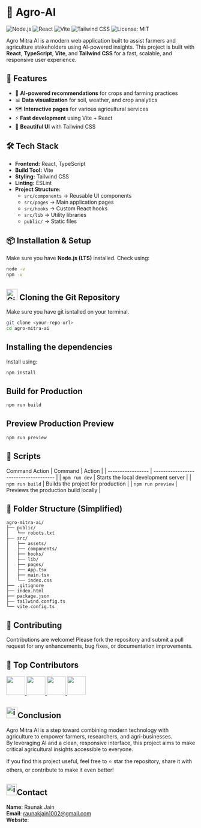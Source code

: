# 🌱 Agro-AI

![Node.js](https://img.shields.io/badge/Node.js-18%2B-green?logo=node.js) ![React](https://img.shields.io/badge/React-18-blue?logo=react) 
![Vite](https://img.shields.io/badge/Vite-5-purple?logo=vite) 
![Tailwind CSS](https://img.shields.io/badge/TailwindCSS-3-blue?logo=tailwindcss) 
![License: MIT](https://img.shields.io/badge/License-MIT-yellow.svg)

Agro Mitra AI is a modern web application built to assist farmers and agriculture stakeholders using AI-powered insights. This project is built with **React**, **TypeScript**, **Vite**, and **Tailwind CSS** for a fast, scalable, and responsive user experience.

## 🚀 Features
- 🌾 **AI-powered recommendations** for crops and farming practices
- 📊 **Data visualization** for soil, weather, and crop analytics
- 🗺️ **Interactive pages** for various agricultural services
- ⚡ **Fast development** using Vite + React
- 🎨 **Beautiful UI** with Tailwind CSS

## 🛠️ Tech Stack
- **Frontend:** React, TypeScript
- **Build Tool:** Vite
- **Styling:** Tailwind CSS
- **Linting:** ESLint
- **Project Structure:**  
  - `src/components` → Reusable UI components  
  - `src/pages` → Main application pages  
  - `src/hooks` → Custom React hooks  
  - `src/lib` → Utility libraries  
  - `public/` → Static files  

## 📦 Installation & Setup
Make sure you have **Node.js (LTS)** installed. Check using:
```bash
node -v
npm -v
```

## <img src="https://cdn-icons-png.flaticon.com/128/1051/1051377.png" alt="GitHub" width="30"> Cloning the Git Repository


Make sure you have git isntalled on your terminal.
```bash
git clone <your-repo-url>
cd agro-mitra-ai
```

## Installing the dependencies
Install using:
```bash
npm install
```

## Build for Production
```bash
npm run build
```

## Preview Production Preview
```bash
npm run preview
```

## 🧩 Scripts
Command	Action
| Command           | Action                                |
| ----------------- | ------------------------------------- |
| `npm run dev`     | Starts the local development server   |
| `npm run build`   | Builds the project for production     |
| `npm run preview` | Previews the production build locally |


## 📂 Folder Structure (Simplified)
```pgsql
agro-mitra-ai/
├── public/
│   └── robots.txt
├── src/
│   ├── assets/
│   ├── components/
│   ├── hooks/
│   ├── lib/
│   ├── pages/
│   ├── App.tsx
│   ├── main.tsx
│   └── index.css
├── .gitignore
├── index.html
├── package.json
├── tailwind.config.ts
└── vite.config.ts
```

## 🤝 Contributing
Contributions are welcome! Please fork the repository and submit a pull request for any enhancements, bug fixes, or documentation improvements.

## 👥 Top Contributors

<a href="https://github.com/raunak-jain-02">
  <img src="https://github.com/raunak-jain-02.png" width="50" height="50">
</a>

<a href="https://github.com/leafrelaf">
  <img src="https://github.com/leafrelaf.png" width="50" height="50">
</a>

<a href="https://github.com/akarsh0612">
  <img src="https://github.com/akarsh0612.png" width="50" height="50">
</a>

<a href="https://github.com/parekhudit7">
  <img src="https://github.com/parekhudit7.png" width="50" height="50">
</a>
<!-- repeat for each contributor -->



## <img src="https://cdn-icons-png.flaticon.com/128/702/702814.png" alt="icon" width="30" height="30">Conclusion

Agro Mitra AI is a step toward combining modern technology with agriculture to empower farmers, researchers, and agri-businesses.  
By leveraging AI and a clean, responsive interface, this project aims to make critical agricultural insights accessible to everyone.  

If you find this project useful, feel free to ⭐ star the repository, share it with others, or contribute to make it even better!

## <img src="https://cdn-icons-png.flaticon.com/128/3095/3095610.png" alt="icon" width="28" height="30">Contact

**Name**: Raunak Jain<br>
**Email**: raunakjain1002@gmail.com<br>
**Website**: 


 

